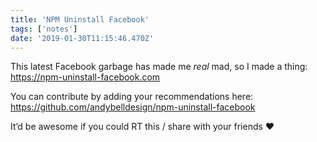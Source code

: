```yaml
---
title: 'NPM Uninstall Facebook'
tags: ['notes'] 
date: '2019-01-30T11:15:46.470Z'
---
```

This latest Facebook garbage has made me *real* mad, so I made a thing: <https://npm-uninstall-facebook.com>

You can contribute by adding your recommendations here: <https://github.com/andybelldesign/npm-uninstall-facebook>

It’d be awesome if you could RT this / share with your friends ♥️
